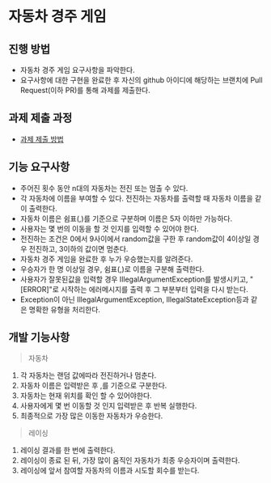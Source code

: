 # 자동차 경주 게임
## 진행 방법
* 자동차 경주 게임 요구사항을 파악한다.
* 요구사항에 대한 구현을 완료한 후 자신의 github 아이디에 해당하는 브랜치에 Pull Request(이하 PR)를 통해 과제를 제출한다.

## 과제 제출 과정
* [과제 제출 방법](https://github.com/next-step/nextstep-docs/tree/master/precourse)

## 기능 요구사항
* 주어진 횟수 동안 n대의 자동차는 전진 또는 멈출 수 있다.
* 각 자동차에 이름을 부여할 수 있다. 전진하는 자동차를 출력할 때 자동차 이름을 같이 출력한다.
* 자동차 이름은 쉼표(,)를 기준으로 구분하며 이름은 5자 이하만 가능하다.
* 사용자는 몇 번의 이동을 할 것 인지를 입력할 수 있어야 한다.
* 전진하는 조건은 0에서 9사이에서 random값을 구한 후 random값이 4이상일 경우 전진하고, 3이하의 값이면 멈춘다.
* 자동차 경주 게임을 완료한 후 누가 우승했는지를 알려준다.
* 우승자가 한 명 이상일 경우, 쉼표(,)로 이름을 구분해 출력한다.
* 사용자가 잘못된값을 입력할 경우 IllegalArgumentException를 발생시키고, "[ERROR]"로 시작하는 에러메시지를 출력 후 그 부분부터 입력을 다시 받는다.
* Exception이 아닌 IllegalArgumentException, IllegalStateException등과 같은 명확한 유형을 처리한다.

## 개발 기능사항
> 자동차
1) 각 자동차는 랜덤 값에따라 전진하거나 멈춘다.
2) 자동차 이름은 입력받은 후 ,를 기준으로 구분한다.
3) 자동차는 현재 위치를 확인 할 수 있어야한다.
4) 사용자에게 몇 번 이동할 것 인지 입력받은 후 반복 실행한다.
5) 최종적으로 가장 많은 이동한 자동차가 우승한다.

> 레이싱
1) 레이싱 결과를 한 번에 출력한다.
2) 레이싱이 종료 된 뒤, 가장 많이 움직인 자동차가 최종 우승자이며 출력한다.
3) 레이싱에 앞서 참여할 자동차의 이름과 시도할 회수를 받는다.